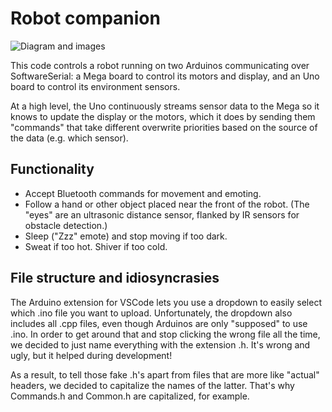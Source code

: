# Robot companion
![Diagram and images](https://github.com/supposedly/robot-companion/assets/32081933/46e5e929-57b4-488f-88bc-83796a6248c7)

This code controls a robot running on two Arduinos communicating over SoftwareSerial: a Mega board to control its
motors and display, and an Uno board to control its environment sensors.

At a high level, the Uno continuously streams sensor data to the Mega so it knows to update the display or the motors,
which it does by sending them "commands" that take different overwrite priorities based on the source of the data
(e.g. which sensor).

## Functionality

- Accept Bluetooth commands for movement and emoting.
- Follow a hand or other object placed near the front of the robot. (The "eyes" are an ultrasonic distance sensor, flanked
  by IR sensors for obstacle detection.)
- Sleep ("Zzz" emote) and stop moving if too dark.
- Sweat if too hot. Shiver if too cold.

## File structure and idiosyncrasies
The Arduino extension for VSCode lets you use a dropdown to easily select which .ino file you want to upload.
Unfortunately, the dropdown also includes all .cpp files, even though Arduinos are only "supposed" to use .ino.
In order to get around that and stop clicking the wrong file all the time, we decided to just name everything
with the extension .h. It's wrong and ugly, but it helped during development!

As a result, to tell those fake .h's apart from files that are more like "actual" headers, we decided to capitalize
the names of the latter. That's why Commands.h and Common.h are capitalized, for example.
